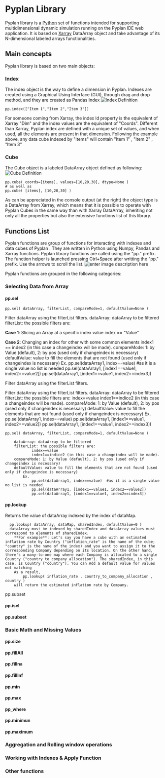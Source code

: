 
# **Pyplan Library**

Pyplan library is a [Python](https://www.python.org/) set of functions intended for supporting multidimensional dynamic simulation running on the Pyplan IDE web application. It is based on [Xarray](http://xarray.pydata.org/) DataArray object and take advantage of its N-dimensional labeled arrays functionalities.

## Main concepts
Pyplan library is based on two main objects:

### Index
The index object is the way to define a dimension in Pyplan. Indexes are created using a Graphical Using Interface (GUI), through drag and drop method, and they are created as Pandas Index
![Index Definition](http://img.pyplan.org/Pyplan_library_index.png)

    pp.index(["Item 1","Item 2","Item 3"])

For someone coming from Xarray, the index Id property is the equivalent of Xarray "Dim" and the index values are the equivalent of "Coords".
Different than Xarray, Pyplan index are defined with a unique set of values, and when used, all the elements are present in that dimension.
Following the example above, any data cube indexed by "Items" will contain "Item 1" , "Item 2" , "Item 3"

### Cube
The Cube object is a labeled DataArray object defined as following:
![Cube Definition](http://img.pyplan.org/Pyplan_library_cube_definition.png)

    pp.cube( coords=[items], values=[10,20,30], dtype=None )
    # as well as
    pp.cube( [items], [10,20,30] )
As can be appreciated in the console output (at the right) the object type is a DataArray from Xarray, which means that it is possible to operate with Pyplan Cubes in the same way than with Xarray DataArray, inheriting not only all the properties but also the extensive functions list of this library. 

## Functions List
Pyplan functions are group of functions for interacting with indexes and data cubes of Pyplan . They are written in Python using Numpy, Pandas and Xarray functions.
Pyplan library functions are called using the "pp." prefix. The function helper is launched pressing Ctrl+Space after writting the "pp." prefix. Use the arrows to scroll the list.
![enter image description here](http://img.pyplan.org/Pyplan_library_pp.png)

Pyplan functions are grouped in the following categories:
### Selecting Data from Array

#### pp.sel

    pp.sel( dataArray, filterList, compareMode=1, defaultValue=None )

Filter dataArray using the filterList filters. 
dataArray: dataArray to be filtered
filterList: the possible filters are:

**Case 1**: Slicing an Array at a specific index value
 index == "Value"
            
**Case 2**: Changing an index for other with some common elements
            index1 == index2 (in this case a changeindex will be made).
    compareMode: 1: by Value (default), 2: by pos (used only if changeindex is necessary)
    defaultValue: value to fill the elements that are not found (used only if changeindex is necessary) 
        Ex.
                pp.sel(dataArray1, index==value)  #as it is a single value no list is needed
                pp.sel(dataArray1, [index1==value1, index2==value2])
                pp.sel(dataArray1, [index1==value1, index2==index3])

Filter dataArray using the filterList filters. 
    
Filter dataArray using the filterList filters. dataArray: dataArray to be filtered filterList: the possible filters are: index==value index1==indice2 (in this case a changeindex will be made). compareMode: 1: by Value (default), 2: by pos (used only if changeindex is necessary) defaultValue: value to fill the elements that are not found (used only if changeindex is necessary) Ex. pp.sel(dataArray1, index==value) pp.sel(dataArray1, [index1==value1, index2==value2]) pp.sel(dataArray1, [index1==value1, index2==index3])

    pp.sel( dataArray, filterList, compareMode=1, defaultValue=None )
            
        dataArray: dataArray to be filtered
        filterList: the possible filters are:
                index==value
                index1==indice2 (in this case a changeindex will be made).
        compareMode: 1: by Value (default), 2: by pos (used only if changeindex is necessary)
        defaultValue: value to fill the elements that are not found (used only if changeindex is necessary) 
            Ex.
                pp.sel(dataArray1, index==value)  #as it is a single value no list is needed
                pp.sel(dataArray1, [index1==value1, index2==value2])
                pp.sel(dataArray1, [index1==value1, index2==index3])

#### pp.lookup
Returns the value of dataArray indexed by the index of dataMap.
  
      pp.lookup( dataArray, dataMap, sharedIndex, defaultValue=0 )
      dataArray must be indexed by sharedIndex and dataArray values must correspond to elements of sharedIndex.
        **For example**: Let's say you have a cube with an estimated inflation rate by Country ("inflation_rate" is the name of the cube; "country" is the name of the index) and you want to assign it to the corresponding Company depending on its location. On the other hand, there's a many-to-one map where each Company is allocated to a single Country ("country_to_company_allocation"). The sharedIndex, in this case, is Country ("country"). You can Add a default value for values not matching
        As a result, 
            pp.lookup( inflation_rate , country_to_company_allocation , country )
        will return the estimated inflation rate by Company.
pp.subset

#### pp.isel 
#### pp.subset

### Basic Math and Missing Values
#### pp.size

#### pp.fillAll

#### pp.fillna

#### pp.fillInf

#### pp.min

#### pp.max

#### pp_where

#### pp.minimun

#### pp.maximum

### Aggregation and Rolling window operations

### Working with Indexes & Apply Function

### Other functions
  
<!--stackedit_data:
eyJoaXN0b3J5IjpbMTk4MjU5NjgxNiwtMzYzNzA4MDQsLTEyNT
IwMjU5ODYsNTA4Mzc4NjE1LDMzNjMxODc5NiwtMjAxOTk2OTk4
MywtMjQ3ODQ1OTQ2LC0xNTk0MjU0NDg5LDkwODc1MjI3MCwtND
M0OTY4MDI0LC0xMzE3MDYxNzMxLC0xODM0NzIyMjg4LDk3Mjk3
MTk5NiwtMjEzNTcyMjY4OCwxMTE4NzQ5MDY2LDQ5NDI4NTQ1OS
wxMTYyODM4Mjk0LC0xMDA3NDkyMzc4LC00MDY3MzUyMzgsMTY3
MTE5NjUwNl19
-->
